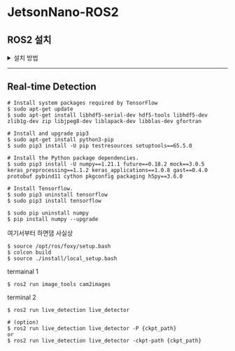 # JetsonNano-ROS2

## ROS2 설치
<details>
<summary> 설치 방법 </summary>
<div markdown="1">

```
$ sh ./install_ros2_jetson_nano.sh
$ sh ./plus.sh
```

### SD 카드 파티션 늘리는 방법

[참고 사이트](https://omorobot.gitbook.io/manual/product/omo-r1mini/r1mini-pro/jetson-nano)
```
$ sudo apt update
$ sudo apt install -y gparted
$ sudo gparted
```
</div>
</details>

-----

## Real-time Detection 

```
# Install system packages required by TensorFlow
$ sudo apt-get update
$ sudo apt-get install libhdf5-serial-dev hdf5-tools libhdf5-dev zlib1g-dev zip libjpeg8-dev liblapack-dev libblas-dev gfortran
```

```
# Install and upgrade pip3
$ sudo apt-get install python3-pip
$ sudo pip3 install -U pip testresources setuptools==65.5.0 
```

```
# Install the Python package dependencies.
$ sudo pip3 install -U numpy==1.21.1 future==0.18.2 mock==3.0.5 keras_preprocessing==1.1.2 keras_applications==1.0.8 gast==0.4.0 protobuf pybind11 cython pkgconfig packaging h5py==3.6.0
```

```
# Install Tensorflow.
$ sudo pip3 uninstall tensorflow
$ sudo pip3 install tensorflow

$ sudo pip uninstall numpy
$ pip install numpy --upgrade
```

여기서부터 하면댐 사실상
```
$ source /opt/ros/foxy/setup.bash
$ colcon build
$ source ./install/local_setup.bash
```

termainal 1
```
$ ros2 run image_tools cam2images
```

terminal 2
```
$ ros2 run live_detection live_detector

# (option)
$ ros2 run live_detection live_detector -P {ckpt_path}
or
$ ros2 run live_detection live_detector -ckpt-path {ckpt_path}
```
